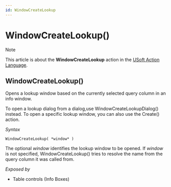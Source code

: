 ```yaml
---
id: WindowCreateLookup
---
```


# WindowCreateLookup()



> [!NOTE]
> This article is about the **WindowCreateLookup** action in the [USoft Action Language](/docs/Task%20flow/Action%20Language%20reference/USoft%20Action%20Language.md).

## **WindowCreateLookup()**

Opens a lookup window based on the currently selected query column in an info window.

To open a lookup dialog from a dialog,use WindowCreateLookupDialog() instead. To open a specific lookup window, you can also use the Create() action.

*Syntax*

```
WindowCreateLookup( *window* )
```

The optional *window* identifies the lookup window to be opened. If *window* is not specified, WindowCreateLookup() tries to resolve the name from the query column it was called from.

*Exposed by*

- Table controls (Info Boxes)